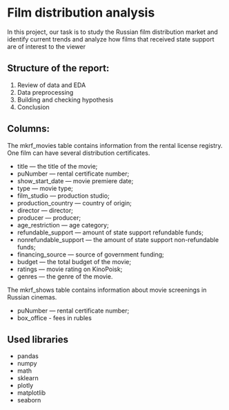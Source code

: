 # Film distribution analysis

In this project, our task is to study the Russian film distribution market and identify current trends and analyze how films that received state support are of interest to the viewer


## Structure of the report:

1. Review of data and EDA
2. Data preprocessing
3. Building and checking hypothesis
4. Conclusion


## Columns:

The mkrf_movies table contains information from the rental license registry. One film can have several distribution certificates.

- title — the title of the movie;
- puNumber — rental certificate number;
- show_start_date — movie premiere date;
- type — movie type;
- film_studio — production studio;
- production_country — country of origin;
- director — director;
- producer — producer;
- age_restriction — age category;
- refundable_support — amount of state support refundable funds;
- nonrefundable_support — the amount of state support non-refundable funds;
- financing_source — source of government funding;
- budget — the total budget of the movie;
- ratings — movie rating on KinoPoisk;
- genres — the genre of the movie.


The mkrf_shows table contains information about movie screenings in Russian cinemas.

- puNumber — rental certificate number;
- box_office - fees in rubles


## Used libraries

- pandas
- numpy
- math
- sklearn
- plotly
- matplotlib
- seaborn
